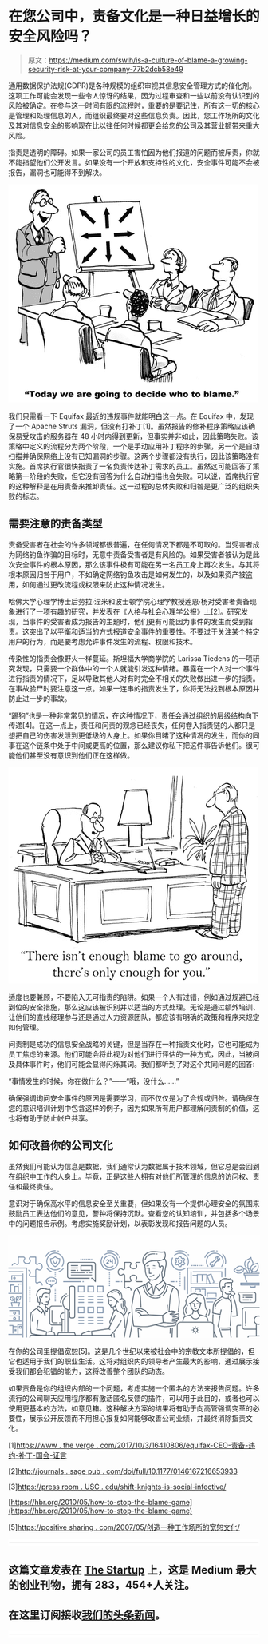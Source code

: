 # 在您公司中，责备文化是一种日益增长的安全风险吗？

> 原文：<https://medium.com/swlh/is-a-culture-of-blame-a-growing-security-risk-at-your-company-77b2dcb58e49>

通用数据保护法规(GDPR)是各种规模的组织审视其信息安全管理方式的催化剂。这项工作可能会发现一些令人惊讶的结果，因为过程审查和一些以前没有认识到的风险被确定。在参与这一时间有限的流程时，重要的是要记住，所有这一切的核心是管理和处理信息的人，而组织最终要对这些信息负责。因此，您工作场所的文化及其对信息安全的影响现在比以往任何时候都更会给您的公司及其营业额带来重大风险。

指责是透明的障碍。如果一家公司的员工害怕因为他们报道的问题而被斥责，你就不能指望他们公开发言。如果没有一个开放和支持性的文化，安全事件可能不会被报告，漏洞也可能得不到解决。

![](img/3489f8bcc25c62a7a65dde1427a2abe3.png)

我们只需看一下 Equifax 最近的违规事件就能明白这一点。在 Equifax 中，发现了一个 Apache Struts 漏洞，但没有打补丁[1]。虽然报告的修补程序策略应该确保易受攻击的服务器在 48 小时内得到更新，但事实并非如此，因此策略失败。该策略中定义的流程分为两个阶段，一个是手动应用补丁程序的步骤，另一个是自动扫描并确保网络上没有已知漏洞的步骤。这两个步骤都没有执行，因此该策略没有实施。首席执行官很快指责了一名负责传达补丁需求的员工。虽然这可能回答了策略第一阶段的失败，但它没有回答为什么自动扫描也会失败。可以说，首席执行官的这种解释是在用责备来推卸责任。这一过程的总体失败和归咎是更广泛的组织失败的标志。

## 需要注意的责备类型

责备受害者在社会的许多领域都很普遍，在任何情况下都是不可取的。当受害者成为网络钓鱼诈骗的目标时，无意中责备受害者是有风险的。如果受害者被认为是此次安全事件的根本原因，那么该事件极有可能在另一名员工身上再次发生。与其将根本原因归咎于用户，不如确定网络钓鱼攻击是如何发生的，以及如果资产被盗用，如何通过更改流程或权限来防止这种情况发生。

哈佛大学心理学博士后劳拉·涅米和波士顿学院心理学教授莲恩·杨对受害者责备现象进行了一项有趣的研究，并发表在《人格与社会心理学公报》上[2]。研究发现，当事件的受害者成为报告的主题时，他们更有可能因为事件的发生而受到指责。这突出了以平衡和适当的方式报道安全事件的重要性。不要过于关注某个特定用户的行为，而是要考虑允许事件发生的流程、权限和技术。

传染性的指责会像野火一样蔓延。斯坦福大学商学院的 Larissa Tiedens 的一项研究发现，只需要一个群体中的一个人就能引发这种情绪。暴露在一个人对一个事件进行指责的情况下，足以导致其他人对有时完全不相关的失败做出进一步的指责。在事故验尸时要注意这一点。如果一连串的指责发生了，你将无法找到根本原因并防止进一步的事故。

“踢狗”也是一种非常常见的情况，在这种情况下，责任会通过组织的层级结构向下传递[4]。在这一点上，责任和问责的观念已经丧失，任何卷入指责链的人都只是想把自己的伤害发泄到更低级的人身上。如果你目睹了这种情况的发生，而你的同事在这个链条中处于中间或更高的位置，那么建议你私下把这件事告诉他们。很可能他们甚至没有意识到他们正在这样做。

![](img/eff126c9e0ba5d0859cd5a2f526e812e.png)

适度也要兼顾，不要陷入无可指责的陷阱。如果一个人有过错，例如通过规避已经到位的安全措施，那么这应该被识别并以适当的方式处理。无论是通过额外培训、让他们的直线经理参与还是通过人力资源团队，都应该有明确的政策和程序来规定如何管理。

问责制是成功的信息安全战略的关键，但是当存在一种指责文化时，它也可能成为员工焦虑的来源。他们可能会将此视为对他们进行评估的一种方式，因此，当被问及具体事件时，他们可能会显得闪烁其词。我们都听到了对这个共同问题的回答:

“事情发生的时候，你在做什么？”——“哦，没什么……”

确保强调询问安全事件的原因是需要学习，而不仅仅是为了合规或归咎。请确保在您的意识培训计划中包含这样的例子，因为如果所有用户都理解问责制的价值，这也将有助于防止帐户共享。

## 如何改善你的公司文化

虽然我们可能认为信息是数据，我们通常认为数据属于技术领域，但它总是会回到在组织中工作的人身上。毕竟，正是这些人拥有对他们所管理的信息的访问权、责任和最终责任。

意识对于确保高水平的信息安全至关重要，但如果没有一个提供心理安全的氛围来鼓励员工表达他们的意见，警钟将保持沉默。查看您的认知培训，并包括多个场景中的问题报告示例。考虑实施奖励计划，以表彰发现和报告问题的人员。

![](img/d24d8a4ba0ad0f764138fbcb9fa8faa4.png)

在你的公司里提倡宽恕[5]。这是几个世纪以来被社会中的宗教文本所提倡的，但它也适用于我们的职业生活。这将对组织内的领导者产生最大的影响，通过展示接受我们都会犯错的能力，这将改善整个团队的动态。

如果责备是你的组织内部的一个问题，考虑实施一个匿名的方法来报告问题。许多流行的公司聊天应用程序都有激活匿名反馈的插件，可以用于此目的，或者也可以使用更基本的方法，如意见箱。这种解决方案的结果将有助于向高管强调变革的必要性，展示公开反馈而不用担心报复如何能够改善公司业绩，并最终消除指责文化。

[1][https://www . the verge . com/2017/10/3/16410806/equifax-CEO-责备-违约-补丁-国会-证言](https://www.theverge.com/2017/10/3/16410806/equifax-ceo-blame-breach-patch-congress-testimony)

[2][http://journals . sage pub . com/doi/full/10.1177/0146167216653933](http://journals.sagepub.com/doi/full/10.1177/0146167216653933)

[3][https://press room . USC . edu/shift-knights-is-social-infective/](https://pressroom.usc.edu/shifting-blame-is-socially-contagious/)

[https://hbr.org/2010/05/how-to-stop-the-blame-game](https://hbr.org/2010/05/how-to-stop-the-blame-game)

[5][https://positive sharing . com/2007/05/创造一种工作场所的宽恕文化/](https://positivesharing.com/2007/05/create-a-culture-of-forgiveness-in-the-workplace/)

![](img/731acf26f5d44fdc58d99a6388fe935d.png)

## 这篇文章发表在 [The Startup](https://medium.com/swlh) 上，这是 Medium 最大的创业刊物，拥有 283，454+人关注。

## 在这里订阅接收[我们的头条新闻](http://growthsupply.com/the-startup-newsletter/)。

![](img/731acf26f5d44fdc58d99a6388fe935d.png)